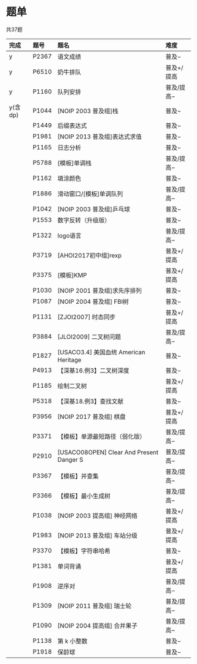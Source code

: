 # 题单

共37题

|完成|题号|题名|难度|
|:---|:---|:---|:---|
|y |P2367|语文成绩|普及−|
|y |P6510|奶牛排队|普及+/提高|
|y |P1160|队列安排|普及/提高−|
|y(含dp)|P1044|[NOIP 2003 普及组]栈|普及−|
| |P1449|后缀表达式|普及−|
| |P1981|[NOIP 2013 普及组]表达式求值|普及−|
| |P1165|日志分析|普及−|
| |P5788|[模板]单调栈|普及/提高−|
| |P1162|填涂颜色|普及−|
| |P1886|滑动窗口/[模板]单调队列|普及/提高−|
| |P1042|[NOIP 2003 普及组]乒乓球|普及−|
| |P1553|数字反转（升级版）|普及−|
| |P1322|logo语言|普及/提高−|
| |P3719|[AHOI2017初中组]rexp|普及+/提高|
| |P3375|[模板]KMP|普及+/提高|
| |P1030|[NOIP 2001 普及组]求先序排列|普及−|
| |P1087|[NOIP 2004 普及组] FBI树|普及−|
| |P1131|[ZJOI2007] 时态同步|普及+/提高|
| |P3884|[JLOI2009] 二叉树问题|普及/提高−|
| |P1827|[USACO3.4] 美国血统 American Heritage|普及−|
| |P4913|【深基16.例3】二叉树深度|普及−|
| |P1185|绘制二叉树|普及+/提高|
| |P5318|【深基18.例3】查找文献|普及−|
| |P3956|[NOIP 2017 普及组] 棋盘|普及+/提高|
| |P3371|【模板】单源最短路径（弱化版）|普及/提高−|
| |P2910|[USACO08OPEN] Clear And Present Danger S|普及/提高−|
| |P3367|【模板】并查集|普及/提高−|
| |P3366|【模板】最小生成树|普及/提高−|
| |P1038|[NOIP 2003 提高组] 神经网络|普及+/提高|
| |P1983|[NOIP 2013 普及组] 车站分级|普及+/提高|
| |P3370|【模板】字符串哈希|普及−|
| |P1381|单词背诵|普及+/提高|
| |P1908|逆序对|普及/提高−|
| |P1309|[NOIP 2011 普及组] 瑞士轮|普及/提高−|
| |P1090|[NOIP 2004 提高组] 合并果子|普及/提高−|
| |P1138|第 k 小整数|普及−|
| |P1918|保龄球|普及−|
